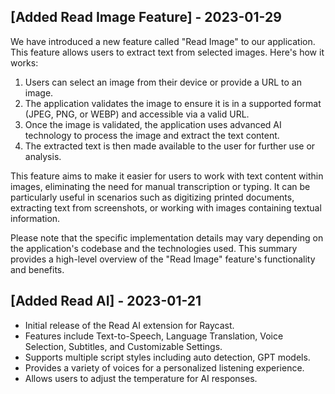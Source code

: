 ## [Added Read Image Feature] - 2023-01-29

We have introduced a new feature called "Read Image" to our application. This feature allows users to extract text from selected images. Here's how it works:

1. Users can select an image from their device or provide a URL to an image.
2. The application validates the image to ensure it is in a supported format (JPEG, PNG, or WEBP) and accessible via a valid URL.
3. Once the image is validated, the application uses advanced AI technology to process the image and extract the text content.
4. The extracted text is then made available to the user for further use or analysis.

This feature aims to make it easier for users to work with text content within images, eliminating the need for manual transcription or typing. It can be particularly useful in scenarios such as digitizing printed documents, extracting text from screenshots, or working with images containing textual information.

Please note that the specific implementation details may vary depending on the application's codebase and the technologies used. This summary provides a high-level overview of the "Read Image" feature's functionality and benefits.

## [Added Read AI] - 2023-01-21

- Initial release of the Read AI extension for Raycast.
- Features include Text-to-Speech, Language Translation, Voice Selection, Subtitles, and Customizable Settings.
- Supports multiple script styles including auto detection, GPT models.
- Provides a variety of voices for a personalized listening experience.
- Allows users to adjust the temperature for AI responses.
